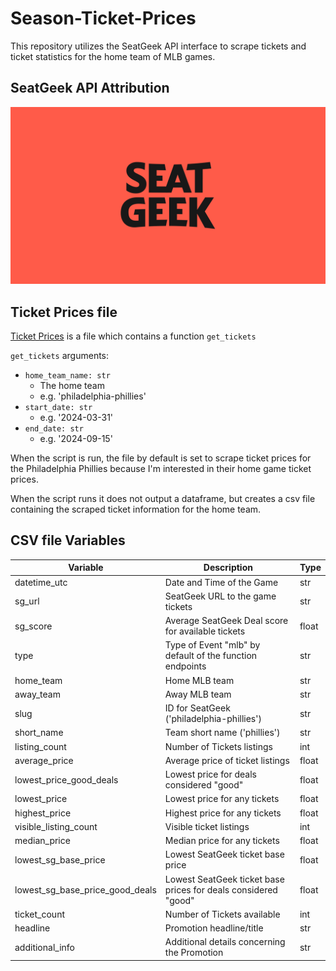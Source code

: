 # Season-Ticket-Prices

This repository utilizes the SeatGeek API interface to scrape tickets and ticket statistics for the home team of MLB games.

## SeatGeek API Attribution

[![SeatGeek Logo](Secondary.png)](https://seatgeek.com/)

## Ticket Prices file

[Ticket Prices](ticket_prices.py) is a file which contains a function `get_tickets`

`get_tickets` arguments:

- `home_team_name: str`
  - The home team
  - e.g. 'philadelphia-phillies'
- `start_date: str`
  - e.g. '2024-03-31'
- `end_date: str`
  - e.g. '2024-09-15'

When the script is run, the file by default is set to scrape ticket prices for the Philadelphia Phillies because I'm interested in their home game ticket prices.

When the script runs it does not output a dataframe, but creates a csv file containing the scraped ticket information for the home team.

## CSV file Variables

| Variable                        | Description                                                           | Type  |
|---------------------------------|-----------------------------------------------------------------------|-------|
| datetime_utc                    | Date and Time of the Game                                             | str   |
| sg_url                          | SeatGeek URL to the game tickets                                      | str   |
| sg_score                        | Average SeatGeek Deal score for available tickets                     | float |
| type                            | Type of Event "mlb" by default of the function endpoints              | str   |
| home_team                       | Home MLB team                                                         | str   |
| away_team                       | Away MLB team                                                         | str   |
| slug                            | ID for SeatGeek ('philadelphia-phillies')                             | str   |
| short_name                      | Team short name ('phillies')                                          | str   |
| listing_count                   | Number of Tickets listings                                            | int   |
| average_price                   | Average price of ticket listings                                      | float |
| lowest_price_good_deals         | Lowest price for deals considered "good"                              | float |
| lowest_price                    | Lowest price for any tickets                                          | float |
| highest_price                   | Highest price for any tickets                                         | float |
| visible_listing_count           | Visible ticket listings                                               | int   |
| median_price                    | Median price for any tickets                                          | float |
| lowest_sg_base_price            | Lowest SeatGeek ticket base price                                     | float |
| lowest_sg_base_price_good_deals | Lowest SeatGeek ticket base prices for deals considered "good"        | float |
| ticket_count                    | Number of Tickets available                                           | int   |
| headline                        | Promotion headline/title                                              | str   |
| additional_info                 | Additional details concerning the Promotion                           | str   |